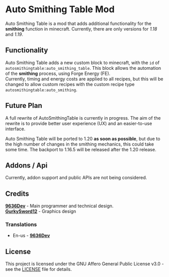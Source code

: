 # Auto Smithing Table Mod

Auto Smithing Table is a mod that adds additional functionality for the **smithing** function in minecraft. Currently, there are only versions for *1.18* and *1.19*. 

## Functionality

Auto Smithing Table adds a new custom block to minecraft, with the `id` of `autosmithingtable:auto_smithing_table`. This block allows the automation of the **smithing** process, using Forge Energy (FE). \
Currently, timing and energy costs are applied to all recipes, but this will be changed to allow custom recipes with the custom recipe type `autosmithingtable:auto_smithing`.

## Future Plan

A full rewrite of AutoSmithingTable is currently in progress. The aim of the rewrite is to provide better user experience (UX) and an easier-to-use interface.

Auto Smithing Table will be ported to 1.20 **as soon as possible**, but due to the high number of changes in the smithing mechanics, this could take some time.
The backport to 1.16.5 will be released after the 1.20 release. 

## Addons / Api

Currently, addon support and public APIs are not being considered.  

## Credits
[**9636Dev**](https://github.com/hw9636) - Main programmer and technical design. \
[**GurkySword12**](https://github.com/gurkysword12) - Graphics design

### Translations

 - En-us - [**9636Dev**](https://github.com/hw9636)

## License

This project is licensed under the GNU Affero General Public License v3.0 - see the [LICENSE](LICENSE) file for details.
